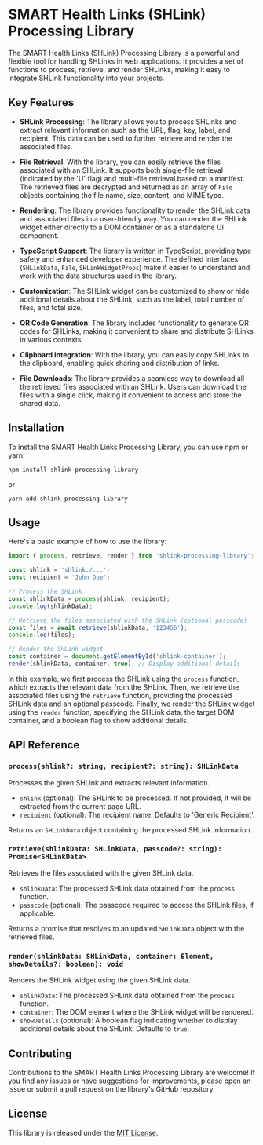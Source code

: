 # SMART Health Links (SHLink) Processing Library

The SMART Health Links (SHLink) Processing Library is a powerful and flexible tool for handling SHLinks in web applications. It provides a set of functions to process, retrieve, and render SHLinks, making it easy to integrate SHLink functionality into your projects.

## Key Features

- **SHLink Processing**: The library allows you to process SHLinks and extract relevant information such as the URL, flag, key, label, and recipient. This data can be used to further retrieve and render the associated files.

- **File Retrieval**: With the library, you can easily retrieve the files associated with an SHLink. It supports both single-file retrieval (indicated by the 'U' flag) and multi-file retrieval based on a manifest. The retrieved files are decrypted and returned as an array of `File` objects containing the file name, size, content, and MIME type.

- **Rendering**: The library provides functionality to render the SHLink data and associated files in a user-friendly way. You can render the SHLink widget either directly to a DOM container or as a standalone UI component.

- **TypeScript Support**: The library is written in TypeScript, providing type safety and enhanced developer experience. The defined interfaces (`SHLinkData`, `File`, `SHLinkWidgetProps`) make it easier to understand and work with the data structures used in the library.

- **Customization**: The SHLink widget can be customized to show or hide additional details about the SHLink, such as the label, total number of files, and total size.

- **QR Code Generation**: The library includes functionality to generate QR codes for SHLinks, making it convenient to share and distribute SHLinks in various contexts.

- **Clipboard Integration**: With the library, you can easily copy SHLinks to the clipboard, enabling quick sharing and distribution of links.

- **File Downloads**: The library provides a seamless way to download all the retrieved files associated with an SHLink. Users can download the files with a single click, making it convenient to access and store the shared data.

## Installation

To install the SMART Health Links Processing Library, you can use npm or yarn:

```shell
npm install shlink-processing-library
```

or

```shell
yarn add shlink-processing-library
```

## Usage

Here's a basic example of how to use the library:

```typescript
import { process, retrieve, render } from 'shlink-processing-library';

const shlink = 'shlink:/...';
const recipient = 'John Doe';

// Process the SHLink
const shlinkData = process(shlink, recipient);
console.log(shlinkData);

// Retrieve the files associated with the SHLink (optional passcode)
const files = await retrieve(shlinkData, '123456');
console.log(files);

// Render the SHLink widget
const container = document.getElementById('shlink-container');
render(shlinkData, container, true); // Display additional details
```

In this example, we first process the SHLink using the `process` function, which extracts the relevant data from the SHLink. Then, we retrieve the associated files using the `retrieve` function, providing the processed SHLink data and an optional passcode. Finally, we render the SHLink widget using the `render` function, specifying the SHLink data, the target DOM container, and a boolean flag to show additional details.

## API Reference

### `process(shlink?: string, recipient?: string): SHLinkData`

Processes the given SHLink and extracts relevant information.

- `shlink` (optional): The SHLink to be processed. If not provided, it will be extracted from the current page URL.
- `recipient` (optional): The recipient name. Defaults to 'Generic Recipient'.

Returns an `SHLinkData` object containing the processed SHLink information.

### `retrieve(shlinkData: SHLinkData, passcode?: string): Promise<SHLinkData>`

Retrieves the files associated with the given SHLink data.

- `shlinkData`: The processed SHLink data obtained from the `process` function.
- `passcode` (optional): The passcode required to access the SHLink files, if applicable.

Returns a promise that resolves to an updated `SHLinkData` object with the retrieved files.

### `render(shlinkData: SHLinkData, container: Element, showDetails?: boolean): void`

Renders the SHLink widget using the given SHLink data.

- `shlinkData`: The processed SHLink data obtained from the `process` function.
- `container`: The DOM element where the SHLink widget will be rendered.
- `showDetails` (optional): A boolean flag indicating whether to display additional details about the SHLink. Defaults to `true`.

## Contributing

Contributions to the SMART Health Links Processing Library are welcome! If you find any issues or have suggestions for improvements, please open an issue or submit a pull request on the library's GitHub repository.

## License

This library is released under the [MIT License](https://opensource.org/licenses/MIT).